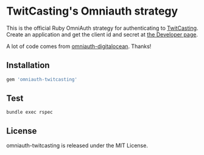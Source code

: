 # TwitCasting's Omniauth strategy

This is the official Ruby OmniAuth strategy for authenticating to [TwitCasting](http://twitcasting.tv/). Create an application and get the client id and secret at [the Developer page](http://twitcasting.tv/indexapiv2.php).

A lot of code comes from [omniauth-digitalocean](https://github.com/digitalocean/omniauth-digitalocean). Thanks!

## Installation

```ruby
gem 'omniauth-twitcasting'
```

## Test

```shell
bundle exec rspec
```

## License

omniauth-twitcasting is released under the MIT License.
